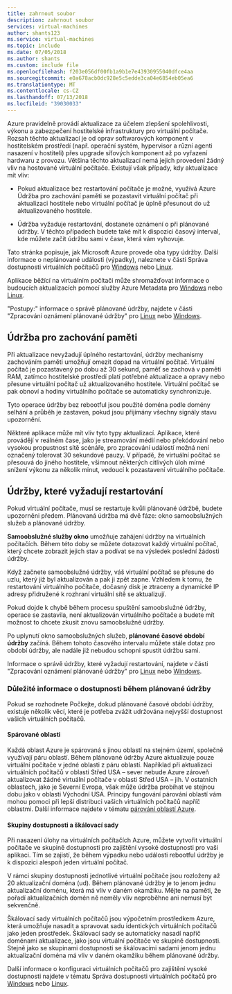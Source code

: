```yaml
---
title: zahrnout soubor
description: zahrnout soubor
services: virtual-machines
author: shants123
ms.service: virtual-machines
ms.topic: include
ms.date: 07/05/2018
ms.author: shants
ms.custom: include file
ms.openlocfilehash: f203e056df00fb1a9b1e7e43930955040dfce4aa
ms.sourcegitcommit: e0a678acb0dc928e5c5edde3ca04e6854eb05ea6
ms.translationtype: MT
ms.contentlocale: cs-CZ
ms.lasthandoff: 07/13/2018
ms.locfileid: "39030033"
---
```

Azure pravidelně provádí aktualizace za účelem zlepšení spolehlivosti, výkonu a zabezpečení hostitelské infrastruktury pro virtuální počítače. Rozsah těchto aktualizací je od oprav softwarových komponent v hostitelském prostředí (např. operační systém, hypervisor a různí agenti nasazení v hostiteli) přes upgrade síťových komponent až po vyřazení hardwaru z provozu. Většina těchto aktualizací nemá jejich provedení žádný vliv na hostované virtuální počítače. Existují však případy, kdy aktualizace mít vliv:

- Pokud aktualizace bez restartování počítače je možné, využívá Azure Údržba pro zachování paměti se pozastavit virtuální počítač při aktualizaci hostitele nebo virtuální počítač je úplně přesunout do už aktualizovaného hostitele.

- Údržba vyžaduje restartování, dostanete oznámení o při plánované údržby. V těchto případech budete také mít k dispozici časový interval, kde můžete začít údržbu sami v čase, která vám vyhovuje.

Tato stránka popisuje, jak Microsoft Azure provede oba typy údržby. Další informace o neplánované události (výpadky), naleznete v části Správa dostupnosti virtuálních počítačů pro [Windows](../articles/virtual-machines/windows/manage-availability.md) nebo [Linux](../articles/virtual-machines/linux/manage-availability.md).

Aplikace běžící na virtuálním počítači může shromažďovat informace o budoucích aktualizacích pomocí služby Azure Metadata pro [Windows](../articles/virtual-machines/windows/instance-metadata-service.md) nebo [Linux](../articles/virtual-machines/linux/instance-metadata-service.md).

"Postupy:" informace o správě plánované údržby, najdete v části "Zpracování oznámení plánované údržby" pro [Linux](../articles/virtual-machines/linux/maintenance-notifications.md) nebo [Windows](../articles/virtual-machines/windows/maintenance-notifications.md).

## <a name="memory-preserving-maintenance"></a>Údržba pro zachování paměti

Při aktualizace nevyžadují úplného restartování, údržby mechanismy zachováním paměti umožňují omezit dopad na virtuální počítač. Virtuální počítač je pozastavený po dobu až 30 sekund, paměť se zachová v paměti RAM, zatímco hostitelské prostředí platí potřebné aktualizace a opravy nebo přesune virtuální počítač už aktualizovaného hostitele. Virtuální počítač se pak obnoví a hodiny virtuálního počítače se automaticky synchronizuje. 

Tyto operace údržby bez rebootful jsou použité doména podle domény selhání a průběh je zastaven, pokud jsou přijímány všechny signály stavu upozornění.

Některé aplikace může mít vliv tyto typy aktualizací. Aplikace, které provádějí v reálném čase, jako je streamování médií nebo překódování nebo vysokou propustnost sítě scénáře, pro zpracování událostí možná není označený tolerovat 30 sekundové pauzy. <!-- sooooo, what should they do? --> V případě, že virtuální počítač se přesouvá do jiného hostitele, všimnout některých citlivých úloh mírné snížení výkonu za několik minut, vedoucí k pozastavení virtuálního počítače. 


## <a name="maintenance-requiring-a-reboot"></a>Údržby, které vyžadují restartování

Pokud virtuální počítače, musí se restartuje kvůli plánované údržbě, budete upozorněni předem. Plánovaná údržba má dvě fáze: okno samoobslužných služeb a plánované údržby.

**Samoobslužné služby okno** umožňuje zahájení údržby na virtuálních počítačích. Během této doby se můžete dotazovat každý virtuální počítač, který chcete zobrazit jejich stav a podívat se na výsledek poslední žádosti údržby.

Když začnete samoobslužné údržby, váš virtuální počítač se přesune do uzlu, který již byl aktualizován a pak ji zpět zapne. Vzhledem k tomu, že restartování virtuálního počítače, dočasný disk je ztraceny a dynamické IP adresy přidružené k rozhraní virtuální sítě se aktualizují.

Pokud dojde k chybě během procesu spuštění samoobslužné údržby, operace se zastavila, není aktualizován virtuálního počítače a budete mít možnost to chcete zkusit znovu samoobslužné údržby. 

Po uplynutí okno samoobslužných služeb, **plánované časové období údržby** začíná. Během tohoto časového intervalu můžete stále dotaz pro období údržby, ale nadále již nebudou schopni spustit údržbu sami.

Informace o správě údržby, které vyžadují restartování, najdete v části "Zpracování oznámení plánované údržby" pro [Linux](../articles/virtual-machines/linux/maintenance-notifications.md) nebo [Windows](../articles/virtual-machines/windows/maintenance-notifications.md). 

### <a name="availability-considerations-during-scheduled-maintenance"></a>Důležité informace o dostupnosti během plánované údržby 

Pokud se rozhodnete Počkejte, dokud plánované časové období údržby, existuje několik věcí, které je potřeba zvážit udržována nejvyšší dostupnost vašich virtuálních počítačů. 

#### <a name="paired-regions"></a>Spárované oblasti

Každá oblast Azure je spárovaná s jinou oblastí na stejném území, společně využívají páru oblastí. Během plánované údržby Azure aktualizuje pouze virtuální počítače v jedné oblasti z páru oblastí. Například při aktualizaci virtuálních počítačů v oblasti Střed USA – sever nebude Azure zároveň aktualizovat žádné virtuální počítače v oblasti Střed USA – jih. V ostatních oblastech, jako je Severní Evropa, však může údržba probíhat ve stejnou dobu jako v oblasti Východní USA. Principy fungování párování oblastí vám mohou pomoci při lepší distribuci vašich virtuálních počítačů napříč oblastmi. Další informace najdete v tématu [párování oblastí Azure](https://docs.microsoft.com/azure/best-practices-availability-paired-regions).

#### <a name="availability-sets-and-scale-sets"></a>Skupiny dostupnosti a škálovací sady

Při nasazení úlohy na virtuálních počítačích Azure, můžete vytvořit virtuální počítače ve skupině dostupnosti pro zajištění vysoké dostupnosti pro vaši aplikaci. Tím se zajistí, že během výpadku nebo události rebootful údržby je k dispozici alespoň jeden virtuální počítač.

V rámci skupiny dostupnosti jednotlivé virtuální počítače jsou rozloženy až 20 aktualizační doména (ud). Během plánované údržby je to jenom jednu aktualizační doménu, která má vliv v daném okamžiku. Mějte na paměti, že pořadí aktualizačních domén ně neměly vliv neproběhne ani nemusí být sekvenčně. 

Škálovací sady virtuálních počítačů jsou výpočetním prostředkem Azure, která umožňuje nasadit a spravovat sadu identických virtuálních počítačů jako jeden prostředek. Škálovací sady se automaticky nasadí napříč doménami aktualizace, jako jsou virtuální počítače ve skupině dostupnosti. Stejně jako se skupinami dostupnosti se škálovacími sadami jenom jednu aktualizační doména má vliv v daném okamžiku během plánované údržby.

Další informace o konfiguraci virtuálních počítačů pro zajištění vysoké dostupnosti najdete v tématu Správa dostupnosti virtuálních počítačů pro [Windows](../articles/virtual-machines/windows/manage-availability.md) nebo [Linux](../articles/virtual-machines/linux/manage-availability.md).
